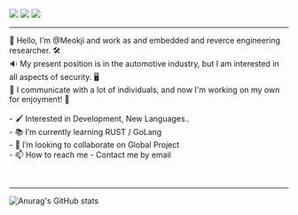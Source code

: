 
<a href="https://jamesk.tistory.com" target="_blank"><img src="https://img.shields.io/badge/Blog-ff69b4?style=for-the-badge&logo=Telegraph&logoColor=FF6F00"/></a>
<a href="https://github.com/Meokji" target="_blank"><img src="https://img.shields.io/badge/Meokji-blue?style=for-the-badge&logo=github&logoColor=181717"/></a>
<a href="meokji.kim@gmail.com" target="_blank"><img src="https://img.shields.io/badge/GMAIL-inactive?style=for-the-badge&logo=gmail&logoColor=EA4335"/></a>
<hr/>
👋 Hello, I’m @Meokji and work as and embedded and reverce engineering researcher. 🛠 <br>
🔉 My present position is in the automotive industry, but I am interested in all aspects of security. 🖥 <br>
👀 I communicate with a lot of individuals, and now I'm working on my own for enjoyment! 🌱 <br>
<br>
- 🖌 Interested in Development, New Languages.. <br>
- 📚 I’m currently learning RUST / GoLang <br>
- 💞️ I’m looking to collaborate on Global Project <br>
- 📫 How to reach me - Contact me by email

<br><hr/>
![Anurag's GitHub stats](https://github-readme-stats.vercel.app/api?username=meokji&show_icons=true&theme=radical)

<!---
Meokji/Meokji is a ✨ special ✨ repository because its `README.md` (this file) appears on your GitHub profile.
You can click the Preview link to take a look at your changes.
--->
